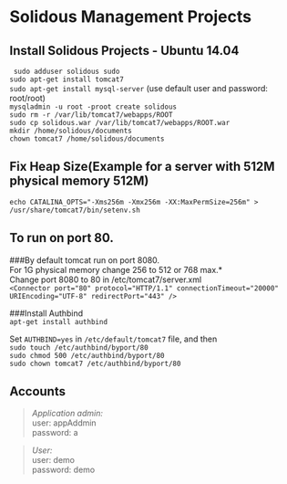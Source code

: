Solidous Management Projects
==================================================================

Install Solidous Projects - Ubuntu 14.04
------------------------------------------------------------------

`` sudo adduser solidous sudo``  
``sudo apt-get install tomcat7``  
``sudo apt-get install mysql-server`` (use default user and password: root/root)  
``mysqladmin -u root -proot create solidous``  
``sudo rm -r /var/lib/tomcat7/webapps/ROOT``  
``sudo cp solidous.war /var/lib/tomcat7/webapps/ROOT.war``  
``mkdir /home/solidous/documents``  
``chown tomcat7 /home/solidous/documents``  

Fix Heap Size(Example for a server with 512M physical memory 512M)
------------------------------------------------------------------
``echo CATALINA_OPTS="-Xms256m -Xmx256m -XX:MaxPermSize=256m" > /usr/share/tomcat7/bin/setenv.sh``  

To run on port 80.
------------------------------------------------------------------

###By default tomcat run on port 8080.  
For 1G physical memory change 256 to 512 or 768 max.*  
Change port 8080 to 80 in /etc/tomcat7/server.xml  
``<Connector port="80" protocol="HTTP/1.1" connectionTimeout="20000" URIEncoding="UTF-8" redirectPort="443" />``  

###Install Authbind  
``apt-get install authbind``  

Set ``AUTHBIND=yes`` in ``/etc/default/tomcat7`` file, and then  
``sudo touch /etc/authbind/byport/80``  
``sudo chmod 500 /etc/authbind/byport/80``  
``sudo chown tomcat7 /etc/authbind/byport/80``  

Accounts
----------------------------------------------------------------------
>*Application admin:*   
user: appAddmin  
password: a  

>*User:*  
user: demo  
password: demo  
